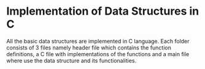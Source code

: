 # Implementation of Data Structures in C

All the basic data structures are implemented in C language. Each folder consists of 3 files namely header file which contains the function definitions, a C file with implementations of the functions and a main file where use the data structure and its functionalities.
